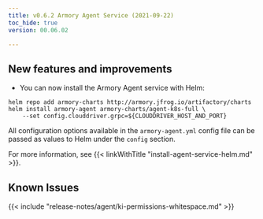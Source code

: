 ```yaml
---
title: v0.6.2 Armory Agent Service (2021-09-22)
toc_hide: true
version: 00.06.02

---
```


## New features and improvements

* You can now install the Armory Agent service with Helm:

```
helm repo add armory-charts http://armory.jfrog.io/artifactory/charts
helm install armory-agent armory-charts/agent-k8s-full \
    --set config.clouddriver.grpc=${CLOUDDRIVER_HOST_AND_PORT}
```

All configuration options available in the `armory-agent.yml` config file can be passed as values to Helm under the `config` section.

For more information, see {{< linkWithTitle "install-agent-service-helm.md" >}}.

## Known Issues

{{< include "release-notes/agent/ki-permissions-whitespace.md" >}}